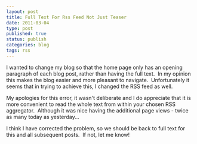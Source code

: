```yaml
--- 
layout: post 
title: Full Text For Rss Feed Not Just Teaser
date: 2011-03-04
type: post 
published: true 
status: publish
categories: blog
tags: rss
---
```


I wanted to change my blog so that the home page only has an opening
paragraph of each blog post, rather than having the full text.  In my
opinion this makes the blog easier and more pleasant to navigate.
 Unfortunately it seems that in trying to achieve this, I changed the
RSS feed as well.

<!--more-->

My apologies for this error, it wasn't deliberate and I do appreciate
that it is more convenient to read the whole text from within your
chosen RSS aggregator.  Although it was nice having the additional page
views - twice as many today as yesterday...

I think I have corrected the problem, so we should be back to full text
for this and all subsequent posts.  If not, let me know!

